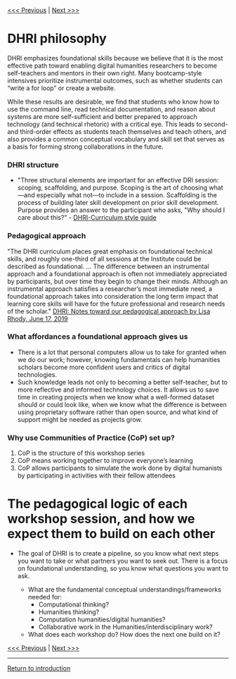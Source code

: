[<<< Previous](https://github.com/SouthernMethodistUniversity/previous) | [Next >>>](2018.md) 

# DHRI philosophy 

DHRI emphasizes foundational skills because we believe that it is the most effective path toward enabling digital humanities researchers to become self-teachers and mentors in their own right. Many bootcamp-style intensives prioritize instrumental outcomes, such as whether students can “write a for loop” or create a website. 

While these results are desirable, we find that students who know how to use the command line, read technical documentation, and reason about systems are more self-sufficient and better prepared to approach technology (and technical rhetoric) with a critical eye. This leads to second- and third-order effects as students teach themselves and teach others, and also provides a common conceptual vocabulary and skill set that serves as a basis for forming strong collaborations in the future. 

### DHRI structure 
* "Three structural elements are important for an effective DRI session: scoping, scaffolding, and purpose. Scoping is the art of choosing what—and especially what not—to include in a session. Scaffolding is the process of building later skill development on prior skill development. Purpose provides an answer to the participant who asks, "Why should I care about this?" - [DHRI-Curriculum style guide](https://github.com/DHRI-Curriculum/guide/blob/master/sections/style-guide.md)

### Pedagogical approach
"The DHRI curriculum places great emphasis on foundational technical skills, and roughly one-third of all sessions at the Institute could be described as foundational. ... The difference between an instrumental approach and a foundational approach is often not immediately appreciated by participants, but over time they begin to change their minds. Although an instrumental approach satisfies a researcher’s most immediate need, a foundational approach takes into consideration the long term impact that learning core skills will have for the future professional and research needs of the scholar." [DHRI: Notes toward our pedagogical approach by Lisa Rhody, June 17, 2019](https://www.lisarhody.com/dhri-notes-toward-our-pedagogical-approach/)

### What affordances a foundational approach gives us
* There is a lot that personal computers allow us to take for granted when we do our work; however, knowing fundamentals can help humanities scholars become more confident users and critics of digital technologies. 
* Such knowledge leads not only to becoming a better self-teacher, but to more reflective and informed technology choices. It allows us to save time in creating projects when we know what a well-formed dataset should or could look like, when we know what the difference is between using proprietary software rather than open source, and what kind of support might be needed as projects grow. 

### Why use Communities of Practice (CoP) set up?

1. CoP is the structure of this workshop series 
2. CoP means working together to improve everyone’s learning
3. CoP allows participants to simulate the work done by digital humanists by participating in activities with their fellow attendees


# The pedagogical logic of each workshop session, and how we expect them to build on each other 

* The goal of DHRI is to create a pipeline, so you know what next steps you want to take or what partners you want to seek out. There is a focus on foundational understanding, so you know what questions you want to ask. 

    * What are the fundamental conceptual understandings/frameworks needed for: 
        * Computational thinking? 
        * Humanities thinking? 
        * Computation humanities/digital humanities? 
        * Collaborative work in the Humanities/interdisciplinary work?
    * What does each workshop do? How does the next one build on it?



[<<< Previous](https://github.com/SouthernMethodistUniversity/previous) | [Next >>>](2018.md) 

-----
[Return to introduction](https://github.com/SouthernMethodistUniversity/previous)

